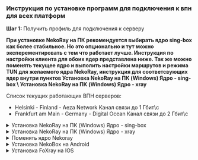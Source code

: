 ### Инструкция по установке программ для подключения к впн для всех платформ

**Шаг 1:** Получить профиль для подключения к серверу

**При установке NekoRay на ПК рекомендуется выбирать ядро sing-box как более стабильное. Но это опционально и тут можно эксперементировать с тем что работает лучше. Инструкция по настройки клиента для обоих ядер представлена ниже. Так же можно поменять текущее ядро и выполить настройки маршрутов и режима TUN для желаемого ядра NekoRay, инструкция для соответсвующих ядер внутри пунктов Установка NekoRay на ПК (Windows) Ядро - sing-box \ Установка NekoRay на ПК (Windows) Ядро - xray**

Список текущих работающих ВПН серверов:
- Helsinki - Finland - Aeza Network Канал связи до 1 Гбит\с
- Frankfurt am Main - Germany - Digital Ocean Канал связи до 2 Гбит\с

<details>
  <summary>Установка NekoRay на ПК (Windows) Ядро - sing-box </summary>

  ## Установка программы и подключение к серверу
  - Скачать программу с оффициального репозитория https://github.com/MatsuriDayo/nekoray/releases/download/3.26/nekoray-3.26-2023-12-09-windows64.zip
  - Распаковать загруженный .zip файл в удобное место на вашем компьютере
  - Открыть распакованную папку и запустить файл nekoray.exe, при запуске выбрать ядро sing-box
  - Если при запуске выдает ошибку DLL скачать и установить vc_redist https://aka.ms/vs/17/release/vc_redist.x64.exe


  - После запуска nekoray.exe, скопировать профиль VLESS который я скинул, нажать Программа и добавить профиль из буфера обмена
   <p align="center">
  <img src="https://github.com/user-attachments/assets/2691ab29-dcf1-4ab3-9dd9-cb0a0b7c9b93" alt="Описание изображения" style="margin: 20px;"/>
 </p>
    
  - Далее правой кнопкой мыши по появившейся строке профиля и нажать Запустить, слева от строки профиля должна появиться галочка - профиль активен
   
    <p align="center">
    <img src="https://github.com/user-attachments/assets/16d032a5-9b0b-4248-8907-16f7ab350725" alt="Описание изображения" style="margin: 20px;"/>
    </p>

- **Перед включением TUN режима, необходимо удалить с компьютера различные Radmin VPN, Hamachi, OpenVPN или выключить их туннельные интерфейсы в настройках сети Windows. Эти программы создают свои туннельные интерфейсы и могут мешать работе туннельного интерфейса NekoRay. NekoRay так же крайне плохо и не стабильно работает на Windows 10, особенно на старых сборках (на более новых вроде терпимо).**

  - После этого выбрать режим TUN или режим системного прокси. Одно из двух, вместе они работать не будут. Сначала выбираем режим TUN, проверяем работает ли интернет и другие заблокированные сервисы. **Если что-то не работает, не загружается, попробуйте сначала выключить впн и перезагрузить ПК, тунельный интерфейс иногда багает.** Если ничего не работает - пробуем режим системного прокси. Если и так ничего не работает - пишем мне.
   
    <p align="center">
    <img src="https://github.com/user-attachments/assets/717211b3-3ea6-445b-85a0-f3479894ed00" alt="Описание изображения" style="margin: 20px;"/>
    </p>
    
   ## Настройка маршрутизации

   - Сверху в программе нажимаем Настройки, выбираем строку Настройки маршрутов
     <p align="center">
     <img src="https://github.com/user-attachments/assets/2d630915-a0af-46a4-a13e-7241af2c6254" alt="Описание изображения" style="margin: 20px;"/>
     </p>
     
   - Далее следуем шагам на скрине. Outboud по-умолчанию должен быть bypass.
     
      <p align="center">
     <img src="https://github.com/user-attachments/assets/a352da1a-7cf6-46dc-b2f0-617fee74bbf1" alt="Описание изображения" style="margin: 20px;"/>
     </p>

   - В редакторе JSON слева удаляем весь текст и вставляем туда правила маршрутизации (ссылка на файл с набором маршрутов ниже, его нужно открыть и скопировать весь текст оттуда)
       <p align="center">
       <img src="https://github.com/user-attachments/assets/9987ef4d-557f-4fb0-8628-564569023377" alt="Описание изображения" style="margin: 20px;"/>
      </p>
      <p align="center">
     <img src="https://github.com/user-attachments/assets/ca69450a-25b9-49cf-860c-26d05bd3da13" alt="Описание изображения" style="margin: 20px;"/>
      </p>
      
     - Ссылка на правила маршрутизации: [Правила маршрутизации](https://raw.githubusercontent.com/sssuckmyblood/sssuckmyblood-vpn-docs/refs/heads/main/routes-sign-box.json)
           
     - ДАЛЕЕ нужно настроить режим TUN только на определенные приложения  (Если вам сложно и с этого пункта вы НИЧЕГО не понимаете, напишите мне, разберемся). В программе нажимаем Настройки, выбираем строку Настройки TUN-режима. Убедитесь что включена опция "Встроенный TUN*".
Включите "Режим белого списка". Укажите, какие процессы необходимо проксировать. Например, чтобы проксировать только Discord, добавьте в список __Discord.exe__ и __Updater.exe__, затем нажмите "OK". Список процессов, которые будет проксироваться, чувствителен к регистру.
После выполнения этих действий Nekoray будет проксировать только Discord, а все остальные соединения будут проходить без VPN. Это особенно важно для онлайн-игр. Для проксирования браузеров используйте следующие имена процессов, это позволит открывать Дискорд, Ютуб, Инстаграмм, Твиттер, ЧатГПТ в браузере:

Google Chrome: chrome.exe

Yandex Browser: browser.exe

Mozilla Firefox: firefox.exe

Microsoft Edge: msedge.exe

Opera Browser: opera.exe

Safari (Windows): safari.exe

Brave Browser: brave.exe

   <p align="center">
     <img src="https://github.com/user-attachments/assets/1dd1158e-fd24-4451-bd34-31a5fa3ca41d" alt="Описание изображения" style="margin: 20px;"/>
  </p>

   <p align="center">
     <img src="https://github.com/user-attachments/assets/f059502b-c8f7-4112-9a33-8fed17c551f6" alt="Описание изображения" style="margin: 20px;"/>
  </p>
  


  

</details>
<details>
  <summary>Установка NekoRay на ПК (Windows) Ядро - xray </summary>

  ## Установка программы и подключение к серверу
  - Скачать программу с оффициального репозитория https://github.com/MatsuriDayo/nekoray/releases/download/3.26/nekoray-3.26-2023-12-09-windows64.zip
  - Распаковать загруженный .zip файл в удобное место на вашем компьютере
  - Открыть распакованную папку и запустить файл nekoray.exe, при запуске выбрать ядро xray
  - Если при запуске выдает ошибку DLL скачать и установить vc_redist https://aka.ms/vs/17/release/vc_redist.x64.exe


  - После запуска nekoray.exe, скопировать профиль VLESS который я скинул, нажать Программа и добавить профиль из буфера обмена
   <p align="center">
  <img src="https://github.com/user-attachments/assets/2691ab29-dcf1-4ab3-9dd9-cb0a0b7c9b93" alt="Описание изображения" style="margin: 20px;"/>
 </p>
    
  - Далее правой кнопкой мыши по появившейся строке профиля и нажать Запустить, слева от строки профиля должна появиться галочка - профиль активен
   
    <p align="center">
    <img src="https://github.com/user-attachments/assets/16d032a5-9b0b-4248-8907-16f7ab350725" alt="Описание изображения" style="margin: 20px;"/>
    </p>

- **Перед включением TUN режима, необходимо удалить с компьютера различные Radmin VPN, Hamachi, OpenVPN или выключить их туннельные интерфейсы в настройках сети Windows. Эти программы создают свои туннельные интерфейсы и могут мешать работе туннельного интерфейса NekoRay. NekoRay так же крайне плохо и не стабильно работает на Windows 10, особенно на старых сборках (на более новых вроде терпимо).**

  - После этого выбрать режим TUN или режим системного прокси. Одно из двух, вместе они работать не будут. Сначала выбираем режим TUN, проверяем работает ли интернет и другие заблокированные сервисы. **Если что-то не работает, не загружается, попробуйте сначала выключить впн и перезагрузить ПК, тунельный интерфейс иногда багает.** Если ничего не работает - пробуем режим системного прокси. Если и так ничего не работает - пишем мне.
   
    <p align="center">
    <img src="https://github.com/user-attachments/assets/717211b3-3ea6-445b-85a0-f3479894ed00" alt="Описание изображения" style="margin: 20px;"/>
    </p>
    
   ## Настройка маршрутизации

   - Сверху в программе нажимаем Настройки, выбираем строку Настройки маршрутов
     <p align="center">
     <img src="https://github.com/user-attachments/assets/2d630915-a0af-46a4-a13e-7241af2c6254" alt="Описание изображения" style="margin: 20px;"/>
     </p>
     
   - Далее следуем шагам на скрине. Outboud по-умолчанию должен быть bypass.
     
      <p align="center">
     <img src="https://github.com/user-attachments/assets/a352da1a-7cf6-46dc-b2f0-617fee74bbf1" alt="Описание изображения" style="margin: 20px;"/>
     </p>

   - В редакторе JSON слева удаляем весь текст и вставляем туда правила маршрутизации (ссылка на файл с набором маршрутов ниже, его нужно открыть и скопировать весь текст оттуда)
       <p align="center">
       <img src="https://github.com/user-attachments/assets/9987ef4d-557f-4fb0-8628-564569023377" alt="Описание изображения" style="margin: 20px;"/>
      </p>
      <p align="center">
     <img src="https://github.com/user-attachments/assets/ca69450a-25b9-49cf-860c-26d05bd3da13" alt="Описание изображения" style="margin: 20px;"/>
      </p>
      
     - Ссылка на правила маршрутизации: [Правила маршрутизации](https://raw.githubusercontent.com/sssuckmyblood/sssuckmyblood-vpn-docs/refs/heads/main/routes.json)
           
     - ДАЛЕЕ нужно настроить режим TUN только на определенные приложения (Если вам сложно и с этого пункта вы НИЧЕГО не понимаете, напишите мне, разберемся). В программе нажимаем Настройки, выбираем строку Настройки TUN-режима. 
Включите "Режим белого списка". Укажите, какие процессы необходимо проксировать. Например, чтобы проксировать только Discord, добавьте в список __Discord.exe__ и __Updater.exe__, затем нажмите "OK". Список процессов, которые будет проксироваться, чувствителен к регистру.
После выполнения этих действий Nekoray будет проксировать только Discord, а все остальные соединения будут проходить без VPN. Это особенно важно для онлайн-игр. Для проксирования браузеров используйте следующие имена процессов, это позволит открывать Дискорд, Ютуб, Инстаграмм, Твиттер, ЧатГПТ в браузере:

Google Chrome: chrome.exe

Yandex Browser: browser.exe

Mozilla Firefox: firefox.exe

Microsoft Edge: msedge.exe

Opera Browser: opera.exe

Safari (Windows): safari.exe

Brave Browser: brave.exe

   <p align="center">
     <img src="https://github.com/user-attachments/assets/1dd1158e-fd24-4451-bd34-31a5fa3ca41d" alt="Описание изображения" style="margin: 20px;"/>
  </p>

   <p align="center">
     <img src="https://github.com/user-attachments/assets/6de60899-f04d-46b1-9f58-b0ffad3fef4e" alt="Описание изображения" style="margin: 20px;"/>
  </p>
  


  

</details>
<details>
  <summary> Поменять ядро Nekoray </summary>
  
  - Перейти в Основные настройки.
  
  - Открыть раздел Ядро.
  
  - Выбрать ядро sing-box или xray.


   <p align="center">
  <img src="https://github.com/user-attachments/assets/bf056604-bbfa-4c2b-86b7-86fb623454a1" alt="Описание изображения" style="margin: 20px;"/>
 </p>
  <p align="center">
  <img src="https://github.com/user-attachments/assets/355bc9e1-305a-4886-8686-724d43dfcfa9" alt="Описание изображения" style="margin: 20px;"/>
 </p>
    


  

</details>

<details>
  <summary>Установка NekoBox на Android</summary>
  
   ## Установка программы и подключение к серверу
   
  - Скачать программу с оффициального репозитория https://github.com/MatsuriDayo/NekoBoxForAndroid/releases/download/1.3.2/NB4A-1.3.2-arm64-v8a.apk
    
  - Скопировать профиль VLESS который я скинул, запустить программу и следовать скринам
    ![image](https://github.com/user-attachments/assets/d5052197-9cfb-427b-b285-72bdfd64a3dc)
    
  - Для подключения нажать на круг со значком снизу экрана
    ![image](https://github.com/user-attachments/assets/be6fee40-1c07-41eb-8402-7bd168b3b08f)
    
</details>

</details>

<details>
  <summary>Установка FoXray на IOS</summary>
  
   ## Установка программы и подключение к серверу
   
  - Скачать программу из App Store https://apps.apple.com/us/app/foxray/id6448898396
    
  - Скопировать профиль VLESS который я скинул, запустить программу и следовать скринам
    
    ![image](https://github.com/user-attachments/assets/d7454fd7-45b6-4e70-b2cd-0f55ad833a05)
    
  - Разрешить вставку
    
    ![image](https://github.com/user-attachments/assets/9401c89b-14d0-45f6-bd6d-6923453bb05a)

  - И нажать на зачек справа от профиля - он запустится

    
</details>
